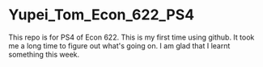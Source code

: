 # Yupei_Tom_Econ_622_PS4
This repo is for PS4 of Econ 622.
This is my first time using github. It took me a long time to figure out what's going on.
I am glad that I learnt something this week.

